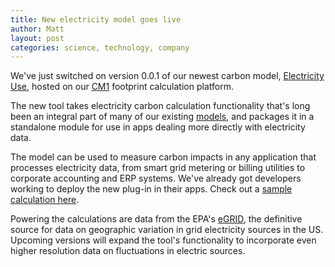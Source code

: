 ```yaml
---
title: New electricity model goes live
author: Matt
layout: post
categories: science, technology, company
---
```


We've just switched on version 0.0.1 of our newest carbon model, [Electricity Use](http://carbon.brighterplanet.com/models/electricity_use), hosted on our [CM1](http://carbon.brighterplanet.com/) footprint calculation platform.

<!-- more start -->

The new tool takes electricity carbon calculation functionality that's long been an integral part of many of our existing [models](http://carbon.brighterplanet.com/models), and packages it in a standalone module for use in apps dealing more directly with electricity data.

The model can be used to measure carbon impacts in any application that processes electricity data, from smart grid metering or billing utilities to corporate accounting and ERP systems. We've already got developers working to deploy the new plug-in in their apps. Check out a [sample calculation here](http://carbon.brighterplanet.com/electricity_uses?zip_code=94122&energy=5000).

Powering the calculations are data from the EPA's [eGRID](http://www.epa.gov/cleanenergy/energy-resources/egrid/index.html), the definitive source for data on geographic variation in grid electricity sources in the US. Upcoming versions will expand the tool's functionality to incorporate even higher resolution data on fluctuations in electric sources.

<!-- more end -->
